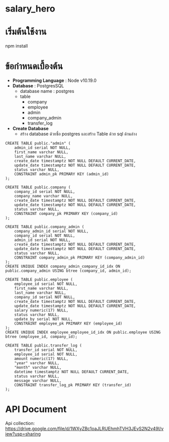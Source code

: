 # salary_hero
# เริ่มต้นใช้งาน
npm install
# ข้อกำหนดเบื้องต้น
* **Programming Language** : Node v10.19.0
* **Database** : PostgresSQL
    * database name : postgres
    * table
        * company
        * employee
        * admin
        * company_admin
        * transfer_log
* **Create Database**
    * สร้าง database ด้วยชื่อ postgres และสร้าง Table ด้วย sql ด้านล่าง
``` 
CREATE TABLE public."admin" (
	admin_id serial NOT NULL,
	first_name varchar NULL,
	last_name varchar NULL,
	create_date timestamptz NOT NULL DEFAULT CURRENT_DATE,
	update_date timestamptz NOT NULL DEFAULT CURRENT_DATE,
	status varchar NULL,
	CONSTRAINT admin_pk PRIMARY KEY (admin_id)
);

CREATE TABLE public.company (
	company_id serial NOT NULL,
	company_name varchar NULL,
	create_date timestamptz NOT NULL DEFAULT CURRENT_DATE,
	update_date timestamptz NOT NULL DEFAULT CURRENT_DATE,
	status varchar NULL,
	CONSTRAINT company_pk PRIMARY KEY (company_id)
);

CREATE TABLE public.company_admin (
	company_admin_id serial NOT NULL,
	company_id serial NOT NULL,
	admin_id serial NOT NULL,
	create_date timestamptz NOT NULL DEFAULT CURRENT_DATE,
	update_date timestamptz NOT NULL DEFAULT CURRENT_DATE,
	status varchar NULL,
	CONSTRAINT company_admin_pk PRIMARY KEY (company_admin_id)
);
CREATE UNIQUE INDEX company_admin_company_id_idx ON public.company_admin USING btree (company_id, admin_id);

CREATE TABLE public.employee (
	employee_id serial NOT NULL,
	first_name varchar NULL,
	last_name varchar NULL,
	company_id serial NOT NULL,
	create_date timestamptz NOT NULL DEFAULT CURRENT_DATE,
	update_date timestamptz NOT NULL DEFAULT CURRENT_DATE,
	salary numeric(17) NULL,
	status varchar NULL,
	update_by serial NOT NULL,
	CONSTRAINT employee_pk PRIMARY KEY (employee_id)
);
CREATE UNIQUE INDEX employee_employee_id_idx ON public.employee USING btree (employee_id, company_id);

CREATE TABLE public.transfer_log (
	transfer_id serial NOT NULL,
	employee_id serial NOT NULL,
	amount numeric(17) NULL,
	"year" varchar NULL,
	"month" varchar NULL,
	datetime timestamptz NOT NULL DEFAULT CURRENT_DATE,
	status varchar NULL,
	message varchar NULL,
	CONSTRAINT transfer_log_pk PRIMARY KEY (transfer_id)
);

``` 
# API Document
Api collection: https://drive.google.com/file/d/1WXyZBc1oaJLRUEhmhTVH3JEvS2N2v49l/view?usp=sharing